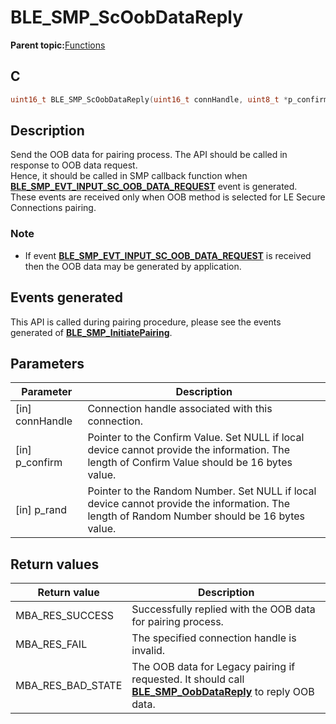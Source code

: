 # BLE\_SMP\_ScOobDataReply

**Parent topic:**[Functions](GUID-B4A018ED-CB34-4D52-A7F9-3E7808C43BF8.md)

## C

```c
uint16_t BLE_SMP_ScOobDataReply(uint16_t connHandle, uint8_t *p_confirm, uint8_t *p_rand);
```

## Description

Send the OOB data for pairing process. The API should be called in response to OOB data request.<br />Hence, it should be called in SMP callback function when **[BLE\_SMP\_EVT\_INPUT\_SC\_OOB\_DATA\_REQUEST](GUID-184B99E4-8C26-4312-8593-3EE58F9E842B.md)** event is generated.<br />These events are received only when OOB method is selected for LE Secure Connections pairing.

### Note

-   If event **[BLE\_SMP\_EVT\_INPUT\_SC\_OOB\_DATA\_REQUEST](GUID-184B99E4-8C26-4312-8593-3EE58F9E842B.md)** is received then the OOB data may be generated by application.


## Events generated

This API is called during pairing procedure, please see the events generated of **[BLE\_SMP\_InitiatePairing](GUID-87C9F8A4-1DC1-46A3-80E1-B84D5145BB8D.md)**.

## Parameters

|Parameter|Description|
|---------|-----------|
|\[in\] connHandle|Connection handle associated with this connection.|
|\[in\] p\_confirm|Pointer to the Confirm Value. Set NULL if local device cannot provide the information. The length of Confirm Value should be 16 bytes value.|
|\[in\] p\_rand|Pointer to the Random Number. Set NULL if local device cannot provide the information. The length of Random Number should be 16 bytes value.|

## Return values

|Return value|Description|
|------------|-----------|
|MBA\_RES\_SUCCESS|Successfully replied with the OOB data for pairing process.|
|MBA\_RES\_FAIL|The specified connection handle is invalid.|
|MBA\_RES\_BAD\_STATE|The OOB data for Legacy pairing if requested. It should call **[BLE\_SMP\_OobDataReply](GUID-25D117D1-1B5C-4670-9CC6-B33E17D3C1B1.md)** to reply OOB data.|

